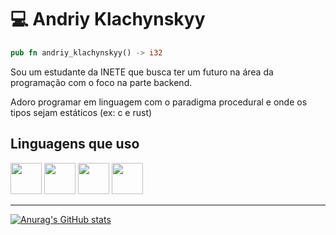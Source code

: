 # 💻 Andriy Klachynskyy

```rs
pub fn andriy_klachynskyy() -> i32
```

Sou um estudante da INETE que busca ter um futuro na área da programação com o foco na parte backend.

Adoro programar em linguagem com o paradigma procedural e onde os tipos sejam estáticos (ex: c e rust)

## Linguagens que uso

<div>
    <img src="[https://foundation.rust-lang.org/img/rust-logo-blk.svg](https://www.rust-lang.org/logos/rust-logo-256x256.png](http://rust-lang.org/logos/rust-logo-256x256.png)" width="50px" />
    <img src="https://cdn.jsdelivr.net/gh/devicons/devicon@latest/icons/c/c-original.svg"  width="50px" />
    <img src="https://cdn.jsdelivr.net/gh/devicons/devicon@latest/icons/csharp/csharp-original.svg" width="50px" />
    <img src="https://cdn.jsdelivr.net/gh/devicons/devicon@latest/icons/typescript/typescript-original.svg" width="50px" />          
</div>

-----------------------------------------------------------------------------

[![Anurag's GitHub stats](https://github-readme-stats.vercel.app/api?username=AndriyKlachynskyy&show_icons=true&theme=dark)](https://github.com/anuraghazra/github-readme-stats)
